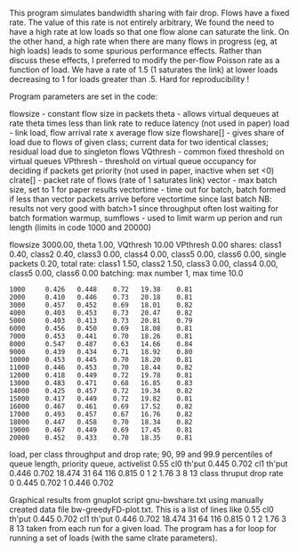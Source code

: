 This program simulates bandwidth sharing with fair drop. Flows have a fixed rate. The value of this rate is not entirely arbitrary, We found the need to have a high rate at low loads so that one flow alone can saturate the link. On the other hand, a high rate when there are many flows in progress (eg, at high loads) leads to some spurious performance effects. Rather than discuss these effects, I preferred to modify the per-flow Poisson rate as a function of load. We have a rate of 1.5 (1 saturates the link) at lower loads decreasing to 1 for loads greater than .5. Hard for reproducibility !

Program parameters are set in the code:

flowsize - constant flow size in packets
theta - allows virtual dequeues at rate theta times less than link rate to reduce latency (not used in paper)
load - link load, flow arrival rate x average flow size
flowshare[] - gives share of load due to flows of given class; current data for two identical classes; residual load due to singleton flows
VQthresh - common fixed threshold on virtual queues
VPthresh - threshold on virtual queue occupancy for deciding if packets get priority (not used in paper, inactive when set <0)
clrate[] - packet rate of flows (rate of 1 saturates link)
vector - max batch size, set to 1 for paper results
vectortime - time out for batch, batch formed if less than vector packets arrive before vectortime since last batch
NB: results not very good with batch>1 since throughput often lost waiting for batch formation
warmup, sumflows - used to limit warm up perion and run length (limits in code 1000 and 20000)

flowsize 3000.00, theta 1.00, VQthresh 10.00 VPthresh 0.00 
shares: class1 0.40, class2 0.40, class3 0.00, class4 0.00, class5 0.00, class6 0.00, single packets 0.20, total 
rate: class1 1.50, class2 1.50, class3 0.00, class4 0.00, class5 0.00, class6 0.00 
batching: max number 1, max time   10.0 
```
1000  	 0.426 	 0.448 	  0.72 	 19.38 	  0.81
2000  	 0.410 	 0.446 	  0.73 	 20.18 	  0.81
3000  	 0.457 	 0.452 	  0.69 	 18.01 	  0.82
4000  	 0.403 	 0.453 	  0.73 	 20.47 	  0.82
5000  	 0.403 	 0.413 	  0.73 	 20.81 	  0.79
6000  	 0.456 	 0.450 	  0.69 	 18.08 	  0.81
7000  	 0.453 	 0.441 	  0.70 	 18.26 	  0.81
8000  	 0.547 	 0.487 	  0.63 	 14.66 	  0.84
9000  	 0.439 	 0.434 	  0.71 	 18.92 	  0.80
10000  	 0.453 	 0.445 	  0.70 	 18.20 	  0.81
11000  	 0.446 	 0.453 	  0.70 	 18.44 	  0.82
12000  	 0.418 	 0.449 	  0.72 	 19.78 	  0.81
13000  	 0.483 	 0.471 	  0.68 	 16.85 	  0.83
14000  	 0.425 	 0.457 	  0.72 	 19.34 	  0.82
15000  	 0.417 	 0.449 	  0.72 	 19.82 	  0.81
16000  	 0.467 	 0.461 	  0.69 	 17.52 	  0.82
17000  	 0.493 	 0.457 	  0.67 	 16.76 	  0.82
18000  	 0.447 	 0.458 	  0.70 	 18.34 	  0.82
19000  	 0.467 	 0.449 	  0.69 	 17.45 	  0.81
20000  	 0.452 	 0.433 	  0.70 	 18.35 	  0.81
```
load, per class throughput and drop rate; 90, 99 and 99.9 percentiles  of queue length, priority queue, activelist 
0.55  cl0 th'put  0.445  0.702  cl1 th'put  0.446  0.702    18.474   31    64    116    0.815    0      1      2       1.76     3     8     13 
class   thruput   drop rate 
  0     0.445     0.702
  1     0.446     0.702

Graphical results from gnuplot script gnu-bwshare.txt using manually created data file bw-greedyFD-plot.txt. This is a list of lines like 
0.55  cl0 th'put  0.445  0.702  cl1 th'put  0.446  0.702    18.474   31    64    116    0.815    0      1      2       1.76     3     8     13
taken from each run for a given load. The program has a for loop for running a set of loads (with the same clrate parameters).
